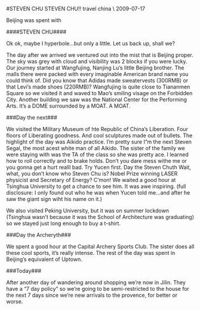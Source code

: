 <!-- layout: post
categories:
- travel
- china
title: STEVEN CHU STEVEN CHU!!
-->
#STEVEN CHU STEVEN CHU!!
<tag>travel</tag> <tag>china</tag> \\ 2009-07-17

Beijing was spent with

####STEVEN CHU####

Ok ok, maybe I hyperbole…but only a little. Let us back up, shall we?
<!-- more -->

The day after we arrived we ventured out into the mist that is Beijing proper. The sky was grey with cloud and visibility was 2 blocks if you were lucky. Our journey started at Wangfujing, Nanjing Lu’s little Beijing brother. The malls there were packed with every imaginable American brand name you could think of. Did you know that Adidas made sweatervests (300RMB) or that Levi’s made shoes (220RMB)? Wangfujing is quite close to Tiananmen Square so we visited it and waved to Mao’s smiling visage on the Forbidden City. Another building we saw was the National Center for the Performing Arts. It’s a DOME surrounded by a MOAT. A MOAT.

###Day the next###

We visited the Military Museum of hte Republic of China’s Liberation. Four floors of Liberating goodness. And cool sculptures made out of bullets. The highlight of the day was Aikido practice. I’m pretty sure I”m the next Steven Segal, the most acest white man of all Aikido. The sister of the family we were staying with was the TA of the class so she was pretty ace. I learned how to roll correctly and to brake holds. Don’t you dare mess withe me or you gonna get a hurt realll bad. Try Yucen first. Day the Steven Chuth Wait, what, you don’t know who Steven Chu is? Nobel Prize winning LASER physicist and Secretary of Energy? C’mon! We waited a good hour at Tsinghua University to get a chance to see him. It was awe inspiring. (full disclosure: I only found out who he was when Yucen told me...and after he saw the giant sign wiht his name on it.)

We also visited Peking University, but it was on summer lockdown (Tsinghua wasn’t because it was the School of Architecture was graduating) so we stayed just long enough to buy a t-shirt.

###Day the Archeryth###

We spent a good hour at the Capital Archery Sports Club. The sister does all these cool sports, it’s really intense. The rest of the day was spent in Beijing’s equivalent of Uptown.

###Today###

After another day of wandering around shopping we’re now in Jilin. They have a “7 day policy” so we’re going to be semi-restricted to the house for the next 7 days since we’re new arrivals to the provence, for better or worse.

